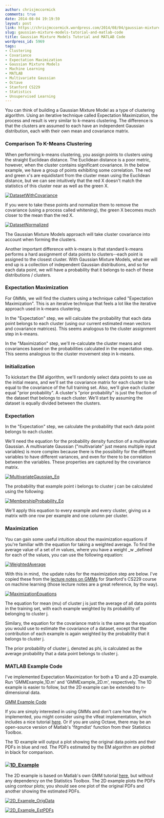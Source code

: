 ```yaml
---
author: chrisjmccormick
comments: true
date: 2014-08-04 19:19:59
layout: post
link: https://chrisjmccormick.wordpress.com/2014/08/04/gaussian-mixture-models-tutorial-and-matlab-code/
slug: gaussian-mixture-models-tutorial-and-matlab-code
title: Gaussian Mixture Models Tutorial and MATLAB Code
wordpress_id: 5969
tags:
- Clustering
- Covariance
- Expectation Maximization
- Gaussian Mixture Models
- Machine Learning
- MATLAB
- Multivariate Gaussian
- Octave
- Stanford CS229
- Statistics
- Unsupervised Learning
---
```


You can think of building a Gaussian Mixture Model as a type of clustering algorithm. Using an iterative technique called Expectation Maximization, the process and result is very similar to k-means clustering. The difference is that the clusters are assumed to each have an independent Gaussian distribution, each with their own mean and covariance matrix.


### Comparison To K-Means Clustering


When performing k-means clustering, you assign points to clusters using the straight Euclidean distance. The Euclidean distance is a poor metric, however, when the cluster contains significant covariance. In the below example, we have a group of points exhibiting some correlation. The red and green x's are equidistant from the cluster mean using the Euclidean distance, but we can see intuitively that the red X doesn't match the statistics of this cluster near as well as the green X.

[![DatasetWithCovariance](http://chrisjmccormick.files.wordpress.com/2014/07/datasetwithcovariance.png)](http://chrisjmccormick.files.wordpress.com/2014/07/datasetwithcovariance.png)

If you were to take these points and normalize them to remove the covariance (using a process called whitening), the green X becomes much closer to the mean than the red X.

[![DatasetNormalized](http://chrisjmccormick.files.wordpress.com/2014/07/datasetnormalized.png)](http://chrisjmccormick.files.wordpress.com/2014/07/datasetnormalized.png)

The Gaussian Mixture Models approach will take cluster covariance into account when forming the clusters.

Another important difference with k-means is that standard k-means performs a hard assignment of data points to clusters--each point is assigned to the closest cluster. With Gaussian Mixture Models, what we will end up is a collection of independent Gaussian distributions, and so for each data point, we will have a probability that it belongs to each of these distributions / clusters.


### Expectation Maximization


For GMMs, we will find the clusters using a technique called "Expectation Maximization". This is an iterative technique that feels a lot like the iterative approach used in k-means clustering.

In the "Expectation" step, we will calculate the probability that each data point belongs to each cluster (using our current estimated mean vectors and covariance matrices). This seems analogous to the cluster assignment step in k-means.

In the "Maximization" step, we'll re-calculate the cluster means and covariances based on the probabilities calculated in the expectation step. This seems analogous to the cluster movement step in k-means.


### Initialization


To kickstart the EM algorithm, we'll randomly select data points to use as the initial means, and we'll set the covariance matrix for each cluster to be equal to the covariance of the full training set. Also, we'll give each cluster equal "prior probability". A cluster's "prior probability" is just the fraction of  the dataset that belongs to each cluster. We'll start by assuming the dataset is equally divided between the clusters.


### Expectation


In the "Expectation" step, we calculate the probability that each data point belongs to each cluster.

We'll need the equation for the probability density function of a multivariate Gaussian. A multivariate Gaussian ("multivariate" just means multiple input variables) is more complex because there is the possibility for the different variables to have different variances, and even for there to be correlation between the variables. These properties are captured by the covariance matrix.

[![MultivariateGaussian_Eq](http://chrisjmccormick.files.wordpress.com/2014/08/multivariategaussian_eq.png)](https://chrisjmccormick.files.wordpress.com/2014/08/multivariategaussian_eq.png)

The probability that example point i belongs to cluster j can be calculated using the following:

[![MembershipProbability_Eq](http://chrisjmccormick.files.wordpress.com/2014/08/membershipprobability_eq.png)](https://chrisjmccormick.files.wordpress.com/2014/08/membershipprobability_eq.png)

We'll apply this equation to every example and every cluster, giving us a matrix with one row per example and one column per cluster.


### Maximization


You can gain some useful intuition about the maximization equations if you're familiar with the equation for taking a weighted average. To find the average value of a set of _m_ values, where you have a weight _w _defined for each of the values, you can use the following equation:

[![WeightedAverage](http://chrisjmccormick.files.wordpress.com/2014/02/weightedaverage1.png)](http://chrisjmccormick.files.wordpress.com/2014/02/weightedaverage1.png)



With this in mind,  the update rules for the maximization step are below. I've copied these from the [lecture notes on GMMs](http://cs229.stanford.edu/notes/cs229-notes7b.pdf) for Stanford's CS229 course on machine learning (those lecture notes are a great reference, by the way).



[![MaximizationEquations](http://chrisjmccormick.files.wordpress.com/2014/08/maximizationequations1.png)](https://chrisjmccormick.files.wordpress.com/2014/08/maximizationequations1.png)

The equation for mean (mu) of cluster j is just the average of all data points in the training set, with each example weighted by its probability of belonging to cluster j.

Similary, the equation for the covariance matrix is the same as the equation you would use to estimate the covariance of a dataset, except that the contribution of each example is again weighted by the probability that it belongs to cluster j.

The prior probability of cluster j, denoted as phi, is calculated as the average probability that a data point belongs to cluster j.


### MATLAB Example Code


I've implemented Expectation Maximization for both a 1D and a 2D example. Run 'GMMExample_1D.m' and 'GMMExample_2D.m', respectively. The 1D example is easier to follow, but the 2D example can be extended to n-dimensional data.

[GMM Example Code](https://dl.dropboxusercontent.com/u/94180423/GMM_Examples_v2014_08_04.zip)

If you are simply interested in using GMMs and don't care how they're implemented, you might consider using the vlfeat implementation, which includes a nice tutorial [here](http://www.vlfeat.org/overview/gmm.html). Or if you are using Octave, there may be an open-source version of Matlab's 'fitgmdist' function from their Statistics Toolbox.

The 1D example will output a plot showing the original data points and their PDFs in blue and red. The PDFs estimated by the EM algorithm are plotted in black for comparison.


### [![1D_Example](http://chrisjmccormick.files.wordpress.com/2014/08/1d_example.png)](https://chrisjmccormick.files.wordpress.com/2014/08/1d_example.png)


The 2D example is based on Matlab's own GMM tutorial [here](http://www.mathworks.com/help/stats/gaussian-mixture-models.html), but without any dependency on the Statistics Toolbox. The 2D example plots the PDFs using contour plots; you should see one plot of the original PDFs and another showing the estimated PDFs.

[![2D_Example_OrigData](http://chrisjmccormick.files.wordpress.com/2014/08/2d_example_origdata1.png)](https://chrisjmccormick.files.wordpress.com/2014/08/2d_example_origdata1.png)



[![2D_Example_EstPDFs](http://chrisjmccormick.files.wordpress.com/2014/08/2d_example_estpdfs.png)](https://chrisjmccormick.files.wordpress.com/2014/08/2d_example_estpdfs.png)
